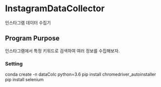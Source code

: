# InstagramDataCollector
인스타그램 데이터 수집기

## Program Purpose
인스타그램에서 특정 키워드로 검색하여 여러 정보를 수집해보자.

### Setting 
conda create -n dataColc python=3.6
pip install chromedriver_autoinstaller
pip install selenium